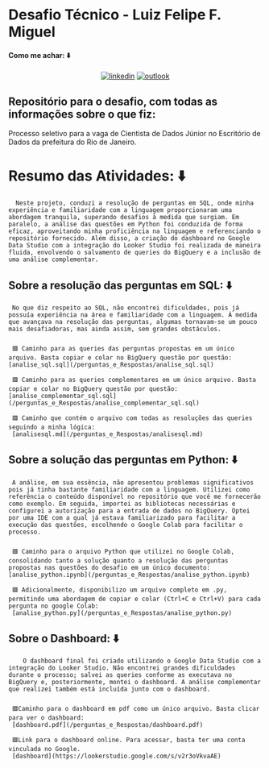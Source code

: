 # Desafio Técnico - Luiz Felipe F. Miguel
#### Como me achar: ⬇️

<center>

[![linkedin](https://img.shields.io/badge/LinkedIn-0077B5?style=for-the-badge&logo=linkedin&logoColor=white)](https://br.linkedin.com/in/luiz-miguel-42955624a)
[![outlook](https://img.shields.io/badge/Microsoft_Outlook-0078D4?style=for-the-badge&logo=microsoft-outlook&logoColor=white)](mailto:euluizfelip@hotmail.com)


</center>


## Repositório para o desafio, com todas as informações sobre o que fiz:

Processo seletivo para a vaga de Cientista de Dados Júnior no Escritório de Dados da prefeitura do Rio de Janeiro.

# Resumo das Atividades: ⬇️

      Neste projeto, conduzi a resolução de perguntas em SQL, onde minha experiência e familiaridade com a linguagem proporcionaram uma abordagem tranquila, superando desafios à medida que surgiam. Em paralelo, a análise das questões em Python foi conduzida de forma eficaz, aproveitando minha proficiência na linguagem e referenciando o repositório fornecido. Além disso, a criação do dashboard no Google Data Studio com a integração do Looker Studio foi realizada de maneira fluida, envolvendo o salvamento de queries do BigQuery e a inclusão de uma análise complementar.


## Sobre a resolução das perguntas em SQL: ⬇️

     No que diz respeito ao SQL, não encontrei dificuldades, pois já possuía experiência na área e familiaridade com a linguagem. À medida que avançava na resolução das perguntas, algumas tornavam-se um pouco mais desafiadoras, mas ainda assim, sem grandes obstáculos.
###

     🟥 Caminho para as queries das perguntas propostas em um único arquivo. Basta copiar e colar no BigQuery questão por questão: [analise_sql.sql](/perguntas_e_Respostas/analise_sql.sql)

     🟥 Caminho para as queries complementares em um único arquivo. Basta copiar e colar no BigQuery questão por questão: [analise_complementar_sql.sql](/perguntas_e_Respostas/analise_complementar_sql.sql)

     🟥 Caminho que contém o arquivo com todas as resoluções das queries seguindo a minha lógica: 
     [analisesql.md](/perguntas_e_Respostas/analisesql.md)

## Sobre a solução das perguntas em Python: ⬇️

     A análise, em sua essência, não apresentou problemas significativos pois já tinha bastante familiaridade com a linguagem. Utilizei como referência o conteúdo disponível no repositório que você me fornecerão como exemplo. Em seguida, importei as bibliotecas necessárias e configurei a autorização para a entrada de dados no BigQuery. Optei por uma IDE com a qual já estava familiarizado para facilitar a execução das questões, escolhendo o Google Colab para facilitar o processo.
###

     🟥 Caminho para o arquivo Python que utilizei no Google Colab, consolidando tanto a solução quanto a resolução das perguntas propostas nas questões do desafio em um único documento: [analise_python.ipynb](/perguntas_e_Respostas/analise_python.ipynb)

     🟥 Adicionalmente, disponibilizo um arquivo completo em .py, permitindo uma abordagem de copiar e colar (Ctrl+C e Ctrl+V) para cada pergunta no google Colab: 
     [analise_python.py](/perguntas_e_Respostas/analise_python.py)



## Sobre o Dashboard: ⬇️

        O dashboard final foi criado utilizando o Google Data Studio com a integração do Looker Studio. Não encontrei grandes dificuldades durante o processo; salvei as queries conforme as executava no BigQuery e, posteriormente, montei o dashboard. A análise complementar que realizei também está incluída junto com o dashboard.

###
     🟥Caminho para o dashboard em pdf como um único arquivo. Basta clicar para ver o dashboard: 
     [dashboard.pdf](/perguntas_e_Respostas/dashboard.pdf)

     🟥Link para o dashboard online. Para acessar, basta ter uma conta vinculada no Google.
     [dashboard](https://lookerstudio.google.com/s/v2r3oVkvaAE)

